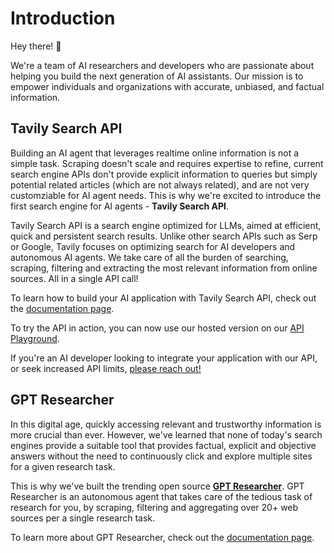 # Introduction

Hey there! 👋

We're a team of AI researchers and developers who are passionate about helping you build the next generation of AI assistants. 
Our mission is to empower individuals and organizations with accurate, unbiased, and factual information.

## Tavily Search API
Building an AI agent that leverages realtime online information is not a simple task. Scraping doesn't scale and requires expertise to refine, current search engine APIs don't provide explicit information to queries but simply potential related articles (which are not always related), and are not very customziable for AI agent needs. This is why we're excited to introduce the first search engine for AI agents - **Tavily Search API**.

Tavily Search API is a search engine optimized for LLMs, aimed at efficient, quick and persistent search results. Unlike other search APIs such as Serp or Google, Tavily focuses on optimizing search for AI developers and autonomous AI agents. We take care of all the burden of searching, scraping, filtering and extracting the most relevant information from online sources. All in a single API call! 

To learn how to build your AI application with Tavily Search API, check out the [documentation page](/docs/tavily-api/introduction).

To try the API in action, you can now use our hosted version on our [API Playground](https://app.tavily.com/playground).

If you're an AI developer looking to integrate your application with our API, or seek increased API limits, [please reach out!](mailto:support@tavily.com)


## GPT Researcher
In this digital age, quickly accessing relevant and trustworthy information is more crucial than ever. However, we've learned that none of today's search engines provide a suitable tool that provides factual, explicit and objective answers without the need to continuously click and explore multiple sites for a given research task. 

This is why we've built the trending open source **[GPT Researcher](https://github.com/assafelovic/gpt-researcher)**. GPT Researcher is an autonomous agent that takes care of the tedious task of research for you, by scraping, filtering and aggregating over 20+ web sources per a single research task. 

To learn more about GPT Researcher, check out the [documentation page](/docs/gpt-researcher/introduction).
